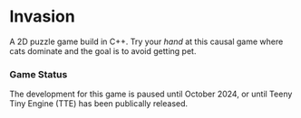 # Invasion
A 2D puzzle game build in C++. Try your *hand* at this causal game where cats dominate and the goal is to avoid getting pet.

### Game Status
The development for this game is paused until October 2024, or until Teeny Tiny Engine (TTE) has been publically released.
